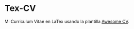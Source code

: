 # Tex-CV
Mi Curriculum Vitae en LaTex usando la plantilla [Awesome CV](https://github.com/posquit0/Awesome-CV).
